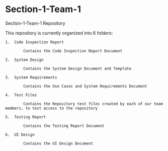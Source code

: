 # Section-1-Team-1
Section-1-Team-1 Repository

This repository is currently organized into 6 folders:
	
	1.	Code Inspection Report
			
			Contains the Code Inspection Report Document
	
	2.	System Design
			
			Contains the System Design Document and Template
	
	3.	System Requirements
			
			Contains the Use Cases and System Requirements Document
	
	4.	Test Files
			
			Contains the Repository test files created by each of our team members, to test access to the repository
	
	5.	Testing Report
			
			Contains the Testing Report Document
	
	6.	UI Design
	
			Contains the UI Design Document
